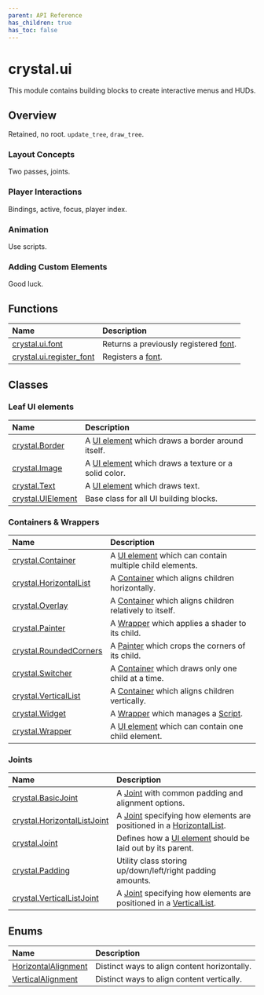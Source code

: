 ```yaml
---
parent: API Reference
has_children: true
has_toc: false
---
```


# crystal.ui

This module contains building blocks to create interactive menus and HUDs.

## Overview

Retained, no root. `update_tree`, `draw_tree`.

### Layout Concepts

Two passes, joints.

### Player Interactions

Bindings, active, focus, player index.

### Animation

Use scripts.

### Adding Custom Elements

Good luck.

## Functions

| Name                                      | Description                                                           |
| :---------------------------------------- | :-------------------------------------------------------------------- |
| [crystal.ui.font](font)                   | Returns a previously registered [font](https://love2d.org/wiki/Font). |
| [crystal.ui.register_font](register_font) | Registers a [font](https://love2d.org/wiki/Font).                     |

## Classes

### Leaf UI elements

| Name                            | Description                                                        |
| :------------------------------ | :----------------------------------------------------------------- |
| [crystal.Border](border)        | A [UI element](ui_element) which draws a border around itself.     |
| [crystal.Image](image)          | A [UI element](ui_element) which draws a texture or a solid color. |
| [crystal.Text](text)            | A [UI element](ui_element) which draws text.                       |
| [crystal.UIElement](ui_element) | Base class for all UI building blocks.                             |

### Containers & Wrappers

| Name                                      | Description                                                                |
| :---------------------------------------- | :------------------------------------------------------------------------- |
| [crystal.Container](container)            | A [UI element](ui_element) which can contain multiple child elements.      |
| [crystal.HorizontalList](horizontal_list) | A [Container](container) which aligns children horizontally.               |
| [crystal.Overlay](overlay)                | A [Container](container) which aligns children relatively to itself.       |
| [crystal.Painter](painter)                | A [Wrapper](wrapper) which applies a shader to its child.                  |
| [crystal.RoundedCorners](rounded_corners) | A [Painter](painter) which crops the corners of its child.                 |
| [crystal.Switcher](switcher)              | A [Container](container) which draws only one child at a time.             |
| [crystal.VerticalList](vertical_list)     | A [Container](container) which aligns children vertically.                 |
| [crystal.Widget](widget)                  | A [Wrapper](wrapper) which manages a [Script](/crystal/api/script/script). |
| [crystal.Wrapper](wrapper)                | A [UI element](ui_element) which can contain one child element.            |

### Joints

| Name                                                 | Description                                                                                     |
| :--------------------------------------------------- | :---------------------------------------------------------------------------------------------- |
| [crystal.BasicJoint](basic_joint)                    | A [Joint](joint) with common padding and alignment options.                                     |
| [crystal.HorizontalListJoint](horizontal_list_joint) | A [Joint](joint) specifying how elements are positioned in a [HorizontalList](horizontal_list). |
| [crystal.Joint](joint)                               | Defines how a [UI element](ui_element) should be laid out by its parent.                        |
| [crystal.Padding](padding)                           | Utility class storing up/down/left/right padding amounts.                                       |
| [crystal.VerticalListJoint](vertical_list_joint)     | A [Joint](joint) specifying how elements are positioned in a [VerticalList](vertical_list).     |

## Enums

| Name                                        | Description                                  |
| :------------------------------------------ | :------------------------------------------- |
| [HorizontalAlignment](horizontal_alignment) | Distinct ways to align content horizontally. |
| [VerticalAlignment](vertical_alignment)     | Distinct ways to align content vertically.   |
